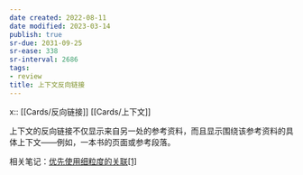 ```yaml
---
date created: 2022-08-11
date modified: 2023-03-14
publish: true
sr-due: 2031-09-25
sr-ease: 338
sr-interval: 2686
tags:
- review
title: 上下文反向链接
---
```

x:: [[Cards/反向链接]] [[Cards/上下文]]



上下文的反向链接不仅显示来自另一处的参考资料，而且显示围绕该参考资料的具体上下文——例如，一本书的页面或参考段落。

相关笔记：[优先使用细粒度的关联](https://notes.andymatuschak.org/z68tVM68dEAuH4acs7HY6K76tTVzBdoBGKMZB)[[1]](https://zhuanlan.zhihu.com/p/533878306#ref_1)